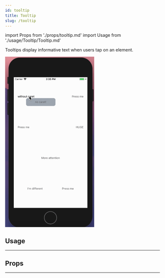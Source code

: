 ```yaml
---
id: tooltip
title: Tooltip
slug: /tooltip
---
```


import Props from './props/tooltip.md'
import Usage from './usage/Tooltip/Tooltip.md'

Tooltips display informative text when users tap on an element.

<img src="/img/tooltipExample.gif" alt="tooltip example gif" width="290" />

## Usage

<Usage />

---

## Props

<Props />

---
